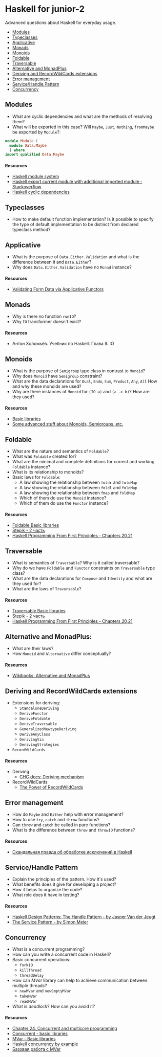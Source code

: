 # Haskell for junior-2

Advanced questions about Haskell for everyday usage.

- [Modules](#modules)
- [Typeclasses](#typeclasses)
- [Applicative](#applicative)
- [Monads](#monads)
- [Monoids](#monoids)
- [Foldable](#foldable)
- [Traversable](#traversable)
- [Alternative and MonadPlus](#alternative-and-monadplus)
- [Deriving and RecordWildCards extensions](#deriving-and-recordwildcards-extensions)
- [Error management](#error-management)
- [Service/Handle Pattern](#servicehandle-pattern)
- [Concurrency](#concurrency)

## Modules

* What are cyclic dependencies and what are the methods of resolving them?
* What will be exported in this case? Will `Maybe`, `Just`, `Nothing`, `fromMaybe` be exported by `Module`?:

```haskell
module Module (
  module Data.Maybe
  ) where
import qualified Data.Maybe
```

#### Resources

* [Haskell module system](https://ro-che.info/articles/2012-12-25-haskell-module-system-p1)
* [Haskell export current module with additional imported module - Stackoverflow](https://stackoverflow.com/questions/18035458/haskell-export-current-module-with-additional-imported-module)
* [Haskell cyclic dependencies](https://downloads.haskell.org/~ghc/latest/docs/html/users_guide/separate_compilation.html#mutual-recursion)

## Typeclasses

* How to make default function implementation? Is it possible to specify the type of default implementation to be distinct from declared typeclass method?

## Applicative

* What is the purpose of `Data.Either.Validation` and what is the difference between it and `Data.Either`?
* Why does `Data.Either.Validation` have no `Monad` instance?

#### Resources

* [Validating Form Data via Applicative Functors](https://k-bx.github.io/articles/Validating-Form-Data-via-Applicative-Functors.html)

## Monads

* Why is there no function `runIO`?
* Why `IO` transformer doesn't exist?

#### Resources

* Антон Холомьёв. Учебник по Haskell. Глава 8. IO

## Monoids

* What is the purpose of `Semigroup` type class in contrast to `Monoid`?
* Why does `Monoid` have `Semigroup` constraint?
* What are the data declarations for `Dual`, `Endo`, `Sum`, `Product`, `Any`, `All` How and why these monoids are used?
* Why are there instances of `Monoid` for `(IO a)` and `(a -> b)`? How are they used?

#### Resources

* [Basic libraries](http://hackage.haskell.org/package/base-4.12.0.0/docs/Data-Monoid.html)
* [Some advanced stuff about Monoids, Semigroups, etc.](https://medium.com/@stackdoesnotwork/magical-monoids-50da92b069f4)

## Foldable

* What are the nature and semantics of `Foldable`?
* What was `Foldable` created for?
* What are the minimal and complete definitions for correct and working `Foldable` instance?
* What is its relationship to monoids?
* Basic laws for `Foldable`:
  * A law showing the relationship between `foldr` and `foldMap`
  * A law showing the relationship between `foldl` and `foldMap`
  * A law showing the relationship between `fmap` and `foldMap`
  * Which of them do use the `Monoid` instance?
  * Which of them do use the `Functor` instance?

#### Resources

* [Foldable Basic libraries](http://hackage.haskell.org/package/base-4.12.0.0/docs/Data-Foldable.html)
* [Stepik - 2 часть](https://stepik.org/course/693/syllabus)
* [Haskell Programming From First Principles - Chapters 20,21](https://haskellbook.com)

## Traversable

* What is semantics of `Traversable`? Why is it called traversable?
* Why do we have `Foldable` and `Functor` constraints on `Traversable` type class?
* What are the data declarations for `Compose` and `Identity` and what are they used for?
* What are the laws of `Traversable`?

#### Resources

* [Traversable Basic libraries](http://hackage.haskell.org/package/base-4.12.0.0/docs/Data-Traversable.html)
* [Stepik - 2 часть](https://stepik.org/course/693/syllabus)
* [Haskell Programming From First Principles - Chapters 20,21](https://haskellbook.com)

## Alternative and MonadPlus:

* What are their laws?
* How `Monoid` and `Alternative` differ conceptually?

#### Resources

* [Wikibooks: Alternative and MonadPlus](https://en.wikibooks.org/wiki/Haskell/Alternative_and_MonadPlus)

## Deriving and RecordWildCards extensions

* Extensions for deriving:
  * `StandaloneDeriving`
  * `DeriveFunctor`
  * `DeriveFoldable`
  * `DeriveTraversable`
  * `GeneralizedNewtypeDeriving`
  * `DeriveAnyClass`
  * `DerivingVia`
  * `DerivingStrategies`
* `RecordWildCards`

#### Resources

* Deriving
  * [GHC docs: Deriving mechanism](https://downloads.haskell.org/ghc/latest/docs/html/users_guide/exts/deriving.html)
* RecordWildCards
  * [The Power of RecordWildCards](https://kodimensional.dev/recordwildcards)

## Error management

* How do `Maybe` and `Either` help with error management?
* How to use `try`, `catch` and `throw` functions?
* Can `throw` and `catch` be called in pure functions?
* What is the difference between `throw` and `throwIO` functions?

#### Resources

* [Скандальная правда об обработке исключений в Haskell](https://eax.me/haskell-exceptions/)

## Service/Handle Pattern

* Explain the principles of the pattern. How it's used?
* What benefits does it give for developing a project?
* How it helps to organize the code?
* What role does it have in testing?

#### Resources

* [Haskell Design Patterns: The Handle Pattern - by Jasper Van der Jeugt](https://jaspervdj.be/posts/2018-03-08-handle-pattern.html)
* [The Service Pattern - by Simon Meier](https://www.schoolofhaskell.com/user/meiersi/the-service-pattern)

## Concurrency

* What is a concurrent programming?
* How can you write a concurrent code in Haskell?
* Basic concurrent operations:
  * `forkIO`
  * `killThread`
  * `threadDelay`
* How can _MVar_ library can help to achieve communication between multiple threads?
  * `newMVar` and `newEmptyMVar`
  * `takeMVar`
  * `readMVar`
* What is _deadlock_? How can you avoid it?

#### Resources

* [Chapter 24. Concurrent and multicore programming](http://book.realworldhaskell.org/read/concurrent-and-multicore-programming.html)
* [Concurrent - basic libraries](https://hackage.haskell.org/package/base-4.12.0.0/docs/Control-Concurrent.html)
* [MVar - Basic libraries](http://hackage.haskell.org/package/base-4.12.0.0/docs/Control-Concurrent-MVar.html)
* [Haskell concurrency by example](https://github.com/crabmusket/haskell-simple-concurrency)
* [Базовая работа с MVar](https://ruhaskell.org/posts/theory/2015/02/13/mvars.html)
